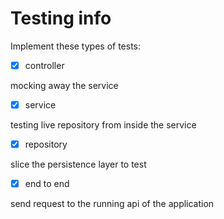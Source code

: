 # Testing info

Implement these types of tests:
- [x] controller

mocking away the service
- [x] service

testing live repository from inside the service
- [x] repository

slice the persistence layer to test
- [x] end to end

send request to the running api of the application